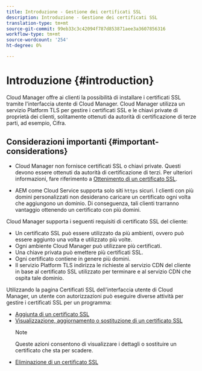 ```yaml
---
title: Introduzione - Gestione dei certificati SSL
description: Introduzione - Gestione dei certificati SSL
translation-type: tm+mt
source-git-commit: 99eb33c3c42094f787d853871aee3a3607856316
workflow-type: tm+mt
source-wordcount: '254'
ht-degree: 0%

---
```



# Introduzione {#introduction}

Cloud Manager offre ai clienti la possibilità di installare i certificati SSL tramite l&#39;interfaccia utente di Cloud Manager. Cloud Manager utilizza un servizio Platform TLS per gestire i certificati SSL e le chiavi private di proprietà dei clienti, solitamente ottenuti da autorità di certificazione di terze parti, ad esempio, Cifra.

## Considerazioni importanti {#important-considerations}


* Cloud Manager non fornisce certificati SSL o chiavi private. Questi devono essere ottenuti da autorità di certificazione di terzi. Per ulteriori informazioni, fare riferimento a [Ottenimento di un certificato SSL](/help/implementing/cloud-manager/managing-ssl-certifications/get-ssl-certificate.md).

* AEM come Cloud Service supporta solo siti `https` sicuri. I clienti con più domini personalizzati non desiderano caricare un certificato ogni volta che aggiungono un dominio. Di conseguenza, tali clienti trarranno vantaggio ottenendo un certificato con più domini.

Cloud Manager supporta i seguenti requisiti di certificato SSL del cliente:

* Un certificato SSL può essere utilizzato da più ambienti, ovvero può essere aggiunto una volta e utilizzato più volte.
* Ogni ambiente Cloud Manager può utilizzare più certificati.
* Una chiave privata può emettere più certificati SSL.
* Ogni certificato contiene in genere più domini.
* Il servizio Platform TLS indirizza le richieste al servizio CDN del cliente in base al certificato SSL utilizzato per terminare e al servizio CDN che ospita tale dominio.

Utilizzando la pagina Certificati SSL dell&#39;interfaccia utente di Cloud Manager, un utente con autorizzazioni può eseguire diverse attività per gestire i certificati SSL per un programma:

* [Aggiunta di un certificato SSL](/help/implementing/cloud-manager/managing-ssl-certifications/add-ssl-certificate.md)
* [Visualizzazione, aggiornamento o sostituzione di un certificato SSL](/help/implementing/cloud-manager/managing-ssl-certifications/view-update-replace-ssl-certificate.md)
   >[!NOTE]
   >Queste azioni consentono di visualizzare i dettagli o sostituire un certificato che sta per scadere.
* [Eliminazione di un certificato SSL](/help/implementing/cloud-manager/managing-ssl-certifications/delete-ssl-certificate.md)